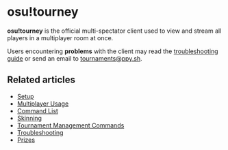 # osu!tourney

**osu!tourney** is the official multi-spectator client used to view and stream all players in a multiplayer room at once.

Users encountering **problems** with the client may read the [troubleshooting guide](/wiki/osu!tourney/Troubleshooting "Troubleshooting") or send an email to [tournaments@ppy.sh](mailto:tournaments@ppy.sh).

## Related articles

- [Setup](/wiki/osu!tourney/Setup/ "Setup")
- [Multiplayer Usage](/wiki/osu!tourney/Multiplayer_Usage/ "Multiplayer session creation and handling")
- [Command List](/wiki/osu!tourney/Tournament_Management_Commands/ "Tournament Management Commands/")
- [Skinning](/wiki/osu!tourney/Skinning/ "Skinning")
- [Tournament Management Commands](/wiki/osu!tourney/Tournament_Management_Commands "Tournament Management Commands")
- [Troubleshooting](/wiki/osu!tourney/Troubleshooting/ "Troubleshooting")
- [Prizes](/wiki/osu!tourney/Prizes/ "Prizes")